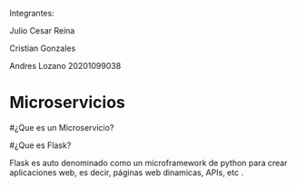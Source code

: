 Integrantes: 

Julio Cesar Reina

Cristian Gonzales

Andres Lozano     20201099038

# Microservicios


#¿Que es un Microservicio?

#¿Que es Flask?

Flask es auto denominado como un microframework de python para crear aplicaciones web, es decir, páginas web dinamicas, APIs, etc .
